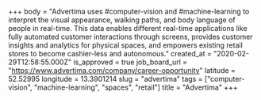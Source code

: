 +++
body = "Advertima uses #computer-vision and #machine-learning to interpret the visual appearance, walking paths, and body language of people in real-time. This data enables different real-time applications like fully automated customer interactions through screens, provides customer insights and analytics for physical spaces, and empowers existing retail stores to become cashier-less and autonomous."
created_at = "2020-02-29T12:58:55.000Z"
is_approved = true
job_board_url = "https://www.advertima.com/company/career-opportunity"
latitude = 52.52995
longitude = 13.3901214
slug = "advertima"
tags = ["computer-vision", "machine-learning", "spaces", "retail"]
title = "Advertima"
+++
